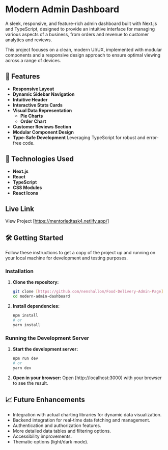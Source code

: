 # Modern Admin Dashboard

A sleek, responsive, and feature-rich admin dashboard built with Next.js and TypeScript, designed to provide an intuitive interface for managing various aspects of a business, from orders and revenue to customer analytics and reviews.

This project focuses on a clean, modern UI/UX, implemented with modular components and a responsive design approach to ensure optimal viewing across a range of devices.

## 🌟 Features

* **Responsive Layout** 
* **Dynamic Sidebar Navigation** 
* **Intuitive Header** 
* **Interactive Stats Cards** 
* **Visual Data Representation**
    * **Pie Charts** 
    * **Order Chart** 
* **Customer Reviews Section** 
* **Modular Component Design** 
* **Type-Safe Development** Leveraging TypeScript for robust and error-free code.

## 🚀 Technologies Used

* **Next.js** 
* **React** 
* **TypeScript** 
* **CSS Modules** 
* **React Icons**

## Live Link
View Project [https://mentorledtask4.netlify.app/]

## 🛠️ Getting Started

Follow these instructions to get a copy of the project up and running on your local machine for development and testing purposes.

### Installation

1.  **Clone the repository:**
    ```bash
    git clone [https://github.com/nenshallom/Food-Delivery-Admin-Page]
    cd modern-admin-dashboard
    ```

2.  **Install dependencies:**
    ```bash
    npm install
    # or
    yarn install
    ```

### Running the Development Server

1.  **Start the development server:**
    ```bash
    npm run dev
    # or
    yarn dev
    ```

2.  **Open in your browser:**
    Open [http://localhost:3000] with your browser to see the result.


## 📈 Future Enhancements

* Integration with actual charting libraries  for dynamic data visualization.
* Backend integration for real-time data fetching and management.
* Authentication and authorization features.
* More detailed data tables and filtering options.
* Accessibility improvements.
* Thematic options (light/dark mode).
